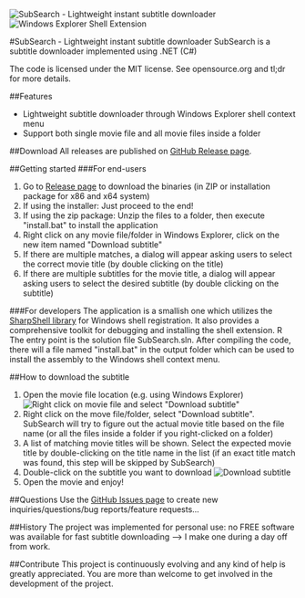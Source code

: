 ![SubSearch - Lightweight instant subtitle downloader](https://lh3.googleusercontent.com/-m24ec1Bwbs4/Vaep-wtRcoI/AAAAAAAAD-g/NeF2n4f1ivw/s64-Ic42/SubSearchBig.png)
![Windows Explorer Shell Extension](https://lh3.googleusercontent.com/-eUG4WTu6yd0/VaiJF-geueI/AAAAAAAAD_A/NRGaxfqHvC8/s394-Ic42/Slogan.png)

#SubSearch - Lightweight instant subtitle downloader
SubSearch is a subtitle downloader implemented using .NET (C#)

The code is licensed under the MIT license. See opensource.org and tl;dr for more details.

##Features
* Lightweight subtitle downloader through Windows Explorer shell context menu
* Support both single movie file and all movie files inside a folder

##Download
All releases are published on [GitHub Release page](https://github.com/tu-tran/SubSearch/releases).

##Getting started
###For end-users
1. Go to  [Release page](https://github.com/tu-tran/SubSearch/releases) to download the binaries (in ZIP or installation package for x86 and x64 system)
2. If using the installer: Just proceed to the end!
3. If using the zip package: Unzip the files to a folder, then execute "install.bat" to install the application
4. Right click on any movie file/folder in Windows Explorer, click on the new item named "Download subtitle"
5. If there are multiple matches, a dialog will appear asking users to select the correct movie title (by double clicking on the title)
6. If there are multiple subtitles for the movie title, a dialog will appear asking users to select the desired subtitle (by double clicking on the subtitle)

###For developers
The application is a smallish one which utilizes the [SharpShell library](https://github.com/dwmkerr/sharpshell) for Windows shell registration. It also provides a comprehensive toolkit for debugging and installing the shell extension. R
The entry point is the solution file SubSearch.sln. After compiling the code, there will a file named "install.bat" in the output folder which can be used to install the assembly to the Windows shell context menu.

##How to download the subtitle
1. Open the movie file location (e.g. using Windows Explorer)
![Right click on movie file and select "Download subtitle"](https://lh3.googleusercontent.com/--hpRAs_EyZ4/VaiMcGGSFEI/AAAAAAAAD_k/SmEym47tPWc/s394-Ic42/RightClickAndSelect.png)
2. Right click on the move file/folder, select "Download subtitle". SubSearch will try to figure out the actual movie title based on the file name (or all the files inside a folder if you right-clicked on a folder)
3. A list of matching movie titles will be shown. Select the expected movie title by double-clicking on the title name in the list (if an exact title match was found, this step will be skipped by SubSearch)
4. Double-click on the subtitle you want to download
![Download subtitle](https://lh3.googleusercontent.com/-uPWDYxbKvg0/VaiMJJ5PwgI/AAAAAAAAD_U/L-4i1u7V5N8/s531-Ic42/SelectSubtitle.png)
5. Open the movie and enjoy!

##Questions
Use the [GitHub Issues page](https://github.com/tu-tran/SubSearch/issues) to create new inquiries/questions/bug reports/feature requests...

##History
The project was implemented for personal use: no FREE software was available for fast subtitle downloading --> I make one during a day off from work.

##Contribute
This project is continuously evolving and any kind of help is greatly appreciated. You are more than welcome to get involved in the development of the project.
